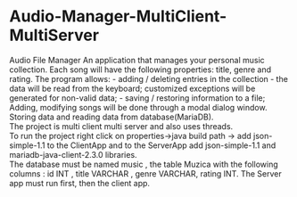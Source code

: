 # Audio-Manager-MultiClient-MultiServer

Audio File Manager An application that manages your personal music collection. Each song will have the following properties: title, genre and rating. The program  allows: - adding / deleting entries in the collection - the data will be read from the keyboard; customized exceptions will be generated for non-valid data; - saving / restoring information to a file;  
Adding, modifying songs will be done through a modal dialog window.  
Storing data and reading data from database(MariaDB).   
The project is multi client multi server and also uses threads.   
To run the project right click on properties->java build path -> add json-simple-1.1 to the ClientApp and to the ServerApp add json-simple-1.1 and mariadb-java-client-2.3.0 libraries.  
The database must be named music , the table Muzica with the following columns : id INT , title VARCHAR , genre VARCHAR, rating INT.
The Server app must run first, then the client app.
